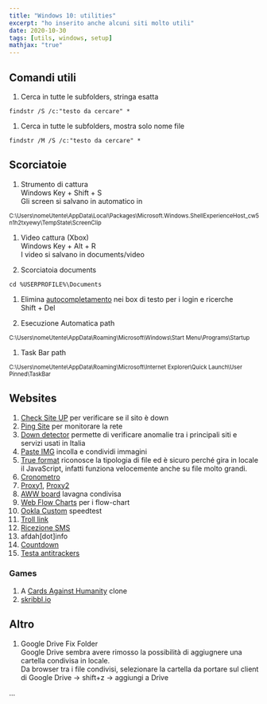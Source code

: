 ```yaml
---
title: "Windows 10: utilities"
excerpt: "ho inserito anche alcuni siti molto utili"
date: 2020-10-30
tags: [utils, windows, setup]
mathjax: "true"
---
```


## Comandi utili
1. Cerca in tutte le subfolders, stringa esatta
```console
findstr /S /c:"testo da cercare" *
```
1. Cerca in tutte le subfolders, mostra solo nome file
```console
findstr /M /S /c:"testo da cercare" *
```

## Scorciatoie
1. Strumento di cattura  
Windows Key + Shift + S  
Gli screen si salvano in automatico in  
<span style="font-size: 3mm">
C:\Users\nomeUtente\AppData\Local\Packages\Microsoft.Windows.ShellExperienceHost_cw5n1h2txyewy\TempState\ScreenClip  
</span>

1. Video cattura (Xbox)  
Windows Key + Alt + R  
I video si salvano in documents/video

1. Scorciatoia documents
```console
cd %USERPROFILE%\Documents
```

1. Elimina [autocompletamento](https://superuser.com/questions/171198/remove-auto-complete-field-entries-in-google-chrome) nei box di testo per i login e ricerche  
Shift + Del

1. Esecuzione Automatica path  
<span style="font-size: 3mm">
C:\Users\nomeUtente\AppData\Roaming\Microsoft\Windows\Start Menu\Programs\Startup
</span>

1. Task Bar path  
<span style="font-size: 3mm">
C:\Users\nomeUtente\AppData\Roaming\Microsoft\Internet Explorer\Quick Launch\User Pinned\TaskBar
</span>



## Websites
1. [Check Site UP](https://www.uptrends.com/tools/uptime) per verificare se il sito è down
1. [Ping Site](https://ping.canbeuseful.com/en#ping) per monitorare la rete
1. [Down detector](https://downdetector.it/) permette di verificare anomalie tra i principali siti e servizi usati in Italia 
1. [Paste IMG](https://snipboard.io) incolla e condividi immagini
1. [True format](https://www.toolsley.com/file.html) riconosce la tipologia di file ed è sicuro perché gira in locale il JavaScript, infatti funziona velocemente anche su file molto grandi. 
1. [Cronometro](https://www.timeanddate.com/stopwatch/)
1. [Proxy1](https://hidester.com/proxy/), [Proxy2](https://www.proxysite.com/)
1. [AWW board](https://awwapp.com/) lavagna condivisa
1. [Web Flow Charts](https://app.diagrams.net) per i flow-chart
1. [Ookla Custom](http://ookla.speedtestcustom.com/) speedtest
1. [Troll link](https://matias.ma/nsfw/)
1. [Ricezione SMS](http://sms.sellaite.com/)
1. afdah[dot]info
1. [Countdown](https://www.online-stopwatch.com/loop-countdown/)
1. [Testa antitrackers](https://coveryourtracks.eff.org/)



### Games
1. A [Cards Against Humanity](https://pyx-1.pretendyoure.xyz/zy/game.jsp) clone
1. [skribbl.io](https://skribbl.io)


## Altro
1. Google Drive Fix Folder  
Google Drive sembra avere rimosso la possibilità di aggiugnere una cartella condivisa in locale.  
Da browser tra i file condivisi, selezionare la cartella da portare sul client di Google Drive → shift+z → aggiungi a Drive







...
